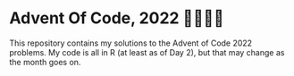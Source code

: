 # Advent Of Code, 2022 🧝🎅🎄🎁
This repository contains my solutions to the Advent of Code 2022 problems.  My code is all in R (at least as of Day 2), but that may change as the month goes on.  


